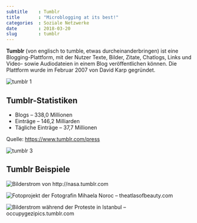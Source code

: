 ```yaml
---
subtitle    : Tumblr
title       : "Microblogging at its best!"
categories  : Soziale Netzwerke
date        : 2018-03-20
slug        : tumblr
---
```

**Tumblr** (von englisch to tumble‚ etwas durcheinanderbringen) ist eine
Blogging-Plattform, mit der Nutzer Texte, Bilder, Zitate, Chatlogs,
Links und Video- sowie Audiodateien in einem Blog veröffentlichen
können. Die Plattform wurde im Februar 2007 von David Karp gegründet.

![tumblr 1](../images/tumblr-dashboard-presskit.jpg)

## Tumblr-Statistiken

* Blogs – 338,0 Millionen
* Einträge – 146,2 Milliarden
* Tägliche Einträge – 37,7 Millionen

Quelle: <https://www.tumblr.com/press>

![tumblr 3](../images/tumblr-iphone5-compose-presskit.png)

## Tumblr Beispiele

![Bilderstrom von <http://nasa.tumblr.com>](../images/tumblr-nasa.png)

![Fotoprojekt der Fotografin Mihaela Noroc –
[theatlasofbeauty.com](http://theatlasofbeauty.com/)](../images/tumblr-atlas-of-beauty.jpg)

![Bilderstrom während der Proteste in Istanbul –
[occupygezipics.tumblr.com](http://occupygezipics.tumblr.com)](../images/tumblr-occupygezi.jpg)

